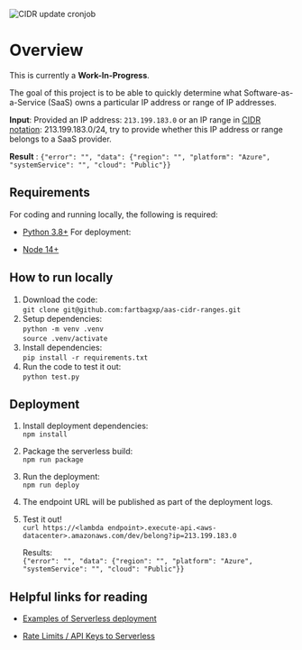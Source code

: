 ![CIDR update cronjob](https://github.com/fartbagxp/aas-cidr-ranges/workflows/CIDR%20update%20cronjob/badge.svg?branch=master)

# Overview

This is currently a **Work-In-Progress**.

The goal of this project is to be able to quickly determine what Software-as-a-Service (SaaS) owns a particular IP address or range of IP addresses.

**Input**: Provided an IP address: `213.199.183.0` or an IP range in [CIDR notation](https://en.wikipedia.org/wiki/Classless_Inter-Domain_Routing): 213.199.183.0/24, try to provide whether this IP address or range belongs to a SaaS provider.

**Result** : `{"error": "", "data": {"region": "", "platform": "Azure", "systemService": "", "cloud": "Public"}}`

## Requirements

For coding and running locally, the following is required:

- [Python 3.8+](https://www.python.org/downloads/)
  For deployment:

- [Node 14+](https://nodejs.org/en/)

## How to run locally

1. Download the code:  
   `git clone git@github.com:fartbagxp/aas-cidr-ranges.git`
1. Setup dependencies:  
   `python -m venv .venv`  
   `source .venv/activate`
1. Install dependencies:  
   `pip install -r requirements.txt`
1. Run the code to test it out:  
   `python test.py`

## Deployment

1. Install deployment dependencies:  
   `npm install`
1. Package the serverless build:  
   `npm run package`
1. Run the deployment:  
   `npm run deploy`
1. The endpoint URL will be published as part of the deployment logs.
1. Test it out!  
   `curl https://<lambda endpoint>.execute-api.<aws-datacenter>.amazonaws.com/dev/belong?ip=213.199.183.0`

   Results:  
   `{"error": "", "data": {"region": "", "platform": "Azure", "systemService": "", "cloud": "Public"}}`

## Helpful links for reading

- [Examples of Serverless deployment](https://github.com/serverless/examples)

- [Rate Limits / API Keys to Serverless](https://www.serverless.com/framework/docs/providers/aws/events/apigateway/)
